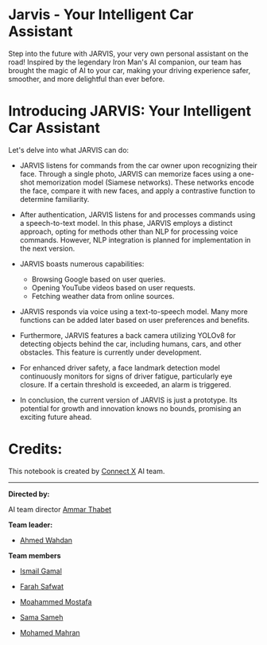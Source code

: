 # Jarvis - Your Intelligent Car Assistant
Step into the future with JARVIS, your very own personal assistant on the road! Inspired by the legendary Iron Man's AI companion, our team has brought the magic of AI to your car, making your driving experience safer, smoother, and more delightful than ever before.



# Introducing JARVIS: Your Intelligent Car Assistant

Let's delve into what JARVIS can do:

* JARVIS listens for commands from the car owner upon recognizing their face. Through a single photo, JARVIS can memorize faces using a one-shot memorization model (Siamese networks). These networks encode the face, compare it with new faces, and apply a contrastive function to determine familiarity.

* After authentication, JARVIS listens for and processes commands using a speech-to-text model. In this phase, JARVIS employs a distinct approach, opting for methods other than NLP for processing voice commands. However, NLP integration is planned for implementation in the next version.

* JARVIS boasts numerous capabilities:

    * Browsing Google based on user queries.
    * Opening YouTube videos based on user requests.
    * Fetching weather data from online sources.

* JARVIS responds via voice using a text-to-speech model. Many more functions can be added later based on user preferences and benefits.

* Furthermore, JARVIS features a back camera utilizing YOLOv8 for detecting objects behind the car, including humans, cars, and other obstacles. This feature is currently under development.

* For enhanced driver safety, a face landmark detection model continuously monitors for signs of driver fatigue, particularly eye closure. If a certain threshold is exceeded, an alarm is triggered.

* In conclusion, the current version of JARVIS is just a prototype. Its potential for growth and innovation knows no bounds, promising an exciting future ahead.


# Credits:

This notebook is created by [Connect X](https://www.linkedin.com/company/connectx23/)
AI team.

-------------------------------------------

**Directed by:**

AI team director [Ammar Thabet](https://www.linkedin.com/in/ammar-thabett/)

**Team leader:**

* [Ahmed Wahdan](https://www.linkedin.com/in/ahmed-wahdan-b57ba9248)

**Team members**

 * [Ismail Gamal](https://www.linkedin.com/in/ismail-gamal-853436272)

 * [Farah Safwat](https://www.linkedin.com/in/farah-safwat-42b77224a)

 * [Moahammed Mostafa](https://www.linkedin.com/in/mohammed-mostafa237/)

 * [Sama Sameh](https://www.linkedin.com/in/sama-sameh-b234912ba)

 * [Mohamed Mahran](https://www.linkedin.com/in/mohamed-mahran-002b9b24b/)
